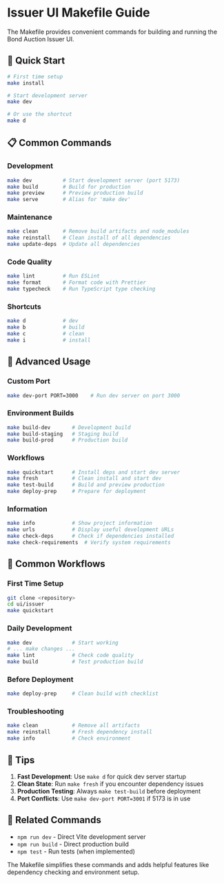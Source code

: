 # Issuer UI Makefile Guide

The Makefile provides convenient commands for building and running the Bond Auction Issuer UI.

## 🚀 Quick Start

```bash
# First time setup
make install

# Start development server
make dev

# Or use the shortcut
make d
```

## 📋 Common Commands

### Development
```bash
make dev          # Start development server (port 5173)
make build        # Build for production
make preview      # Preview production build
make serve        # Alias for 'make dev'
```

### Maintenance
```bash
make clean        # Remove build artifacts and node_modules
make reinstall    # Clean install of all dependencies
make update-deps  # Update all dependencies
```

### Code Quality
```bash
make lint         # Run ESLint
make format       # Format code with Prettier
make typecheck    # Run TypeScript type checking
```

### Shortcuts
```bash
make d            # dev
make b            # build
make c            # clean
make i            # install
```

## 🔧 Advanced Usage

### Custom Port
```bash
make dev-port PORT=3000    # Run dev server on port 3000
```

### Environment Builds
```bash
make build-dev       # Development build
make build-staging   # Staging build
make build-prod      # Production build
```

### Workflows
```bash
make quickstart      # Install deps and start dev server
make fresh           # Clean install and start dev
make test-build      # Build and preview production
make deploy-prep     # Prepare for deployment
```

### Information
```bash
make info            # Show project information
make urls            # Display useful development URLs
make check-deps      # Check if dependencies installed
make check-requirements  # Verify system requirements
```

## 🎯 Common Workflows

### First Time Setup
```bash
git clone <repository>
cd ui/issuer
make quickstart
```

### Daily Development
```bash
make dev             # Start working
# ... make changes ...
make lint            # Check code quality
make build           # Test production build
```

### Before Deployment
```bash
make deploy-prep     # Clean build with checklist
```

### Troubleshooting
```bash
make clean           # Remove all artifacts
make reinstall       # Fresh dependency install
make info            # Check environment
```

## 📌 Tips

1. **Fast Development**: Use `make d` for quick dev server startup
2. **Clean State**: Run `make fresh` if you encounter dependency issues
3. **Production Testing**: Always `make test-build` before deployment
4. **Port Conflicts**: Use `make dev-port PORT=3001` if 5173 is in use

## 🔗 Related Commands

- `npm run dev` - Direct Vite development server
- `npm run build` - Direct production build
- `npm test` - Run tests (when implemented)

The Makefile simplifies these commands and adds helpful features like dependency checking and environment setup.